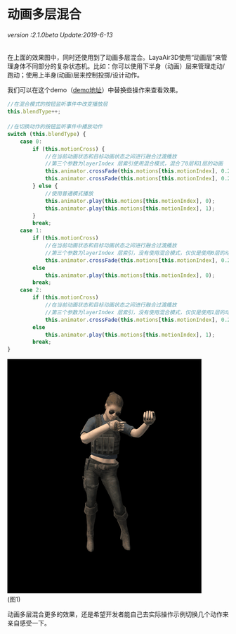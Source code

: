 # 动画多层混合

###### *version :2.1.0beta   Update:2019-6-13*

​	在上面的效果图中，同时还使用到了动画多层混合。LayaAir3D使用“动画层”来管理身体不同部分的复杂状态机。比如：你可以使用下半身（动画）层来管理走动/跑动；使用上半身(动画)层来控制投掷/设计动作。

我们可以在这个demo（[demo地址](https://layaair.ldc.layabox.com/demo2/?language=ch&category=3d&group=Animation3D&name=AnimationLayerBlend)）中替换些操作来查看效果。

```typescript
//在混合模式的按钮监听事件中改变播放层
this.blendType++;

//在切换动作的按钮监听事件中播放动作
switch (this.blendType) {
    case 0: 
        if (this.motionCross) {
            //在当前动画状态和目标动画状态之间进行融合过渡播放
            //第三个参数为layerIndex 层索引使用混合模式，混合了0层和1层的动画
            this.animator.crossFade(this.motions[this.motionIndex], 0.2, 0);
            this.animator.crossFade(this.motions[this.motionIndex], 0.2, 1);
        } else {
            //使用普通模式播放
            this.animator.play(this.motions[this.motionIndex], 0);
            this.animator.play(this.motions[this.motionIndex], 1);
        }
        break;
    case 1: 
        if (this.motionCross)
            //在当前动画状态和目标动画状态之间进行融合过渡播放
            //第三个参数为layerIndex 层索引，没有使用混合模式，仅仅是使用0层的动画
            this.animator.crossFade(this.motions[this.motionIndex], 0.2, 0);
        else
            this.animator.play(this.motions[this.motionIndex], 0);
        break;
    case 2: 
        if (this.motionCross)
            //在当前动画状态和目标动画状态之间进行融合过渡播放
            //第三个参数为layerIndex 层索引，没有使用混合模式，仅仅是使用1层的动画
            this.animator.crossFade(this.motions[this.motionIndex], 0.2, 1);
        else
            this.animator.play(this.motions[this.motionIndex], 1);
        break;
}
```

![](img/1.gif)<br>(图1)

动画多层混合更多的效果，还是希望开发者能自己去实际操作示例切换几个动作来亲自感受一下。
